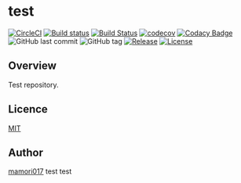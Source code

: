 # test

[![CircleCI](https://circleci.com/gh/mamori017/test.svg?style=svg)](https://circleci.com/gh/mamori017/test)
[![Build status](https://ci.appveyor.com/api/projects/status/ov1u43ua1bnuijpq?svg=true)](https://ci.appveyor.com/project/mamori017/test)
[![Build Status](https://travis-ci.org/mamori017/test.svg?branch=master)](https://travis-ci.org/mamori017/test)
[![codecov](https://codecov.io/gh/mamori017/test/branch/master/graph/badge.svg)](https://codecov.io/gh/mamori017/test)
[![Codacy Badge](https://api.codacy.com/project/badge/Grade/cc5ca28f431345c6b8243f973a870baf)](https://www.codacy.com/app/mamori017/test?utm_source=github.com&amp;utm_medium=referral&amp;utm_content=mamori017/test&amp;utm_campaign=Badge_Grade)
![GitHub last commit](https://img.shields.io/github/last-commit/mamori017/test.svg)
![GitHub tag](https://img.shields.io/github/tag/mamori017/test.svg)
[![Release](https://img.shields.io/github/release/mamori017/test.svg)](https://github.com/mamori017/test/releases/latest)
[![License](https://img.shields.io/github/license/mamori017/test.svg)](https://github.com/mamori017/test/blob/master/LICENSE)

## Overview

Test repository.

## Licence

[MIT](https://github.com/mamori017/test/blob/master/LICENSE)

## Author

[mamori017](https://github.com/mamori017)
test
test